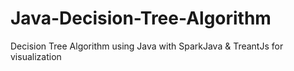 # Java-Decision-Tree-Algorithm
Decision Tree Algorithm using Java with SparkJava &amp; TreantJs for visualization
